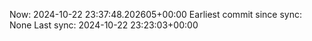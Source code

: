 Now: 2024-10-22 23:37:48.202605+00:00 Earliest commit since sync: None Last sync: 2024-10-22 23:23:03+00:00
